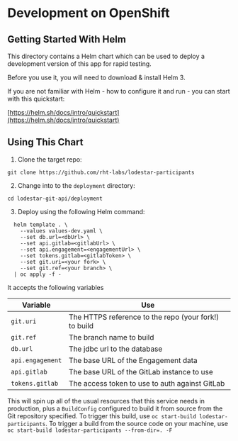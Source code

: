 # Development on OpenShift

## Getting Started With Helm

This directory contains a Helm chart which can be used to deploy a development version of this app for rapid testing.

Before you use it, you will need to download & install Helm 3.

If you are not familiar with Helm - how to configure it and run - you can start with this quickstart:

[https://helm.sh/docs/intro/quickstart](https://helm.sh/docs/intro/quickstart)

## Using This Chart

1. Clone the target repo:

```
git clone https://github.com/rht-labs/lodestar-participants
```

2. Change into to the `deployment` directory:

```
cd lodestar-git-api/deployment
```

3. Deploy using the following Helm command:

```shell script
  helm template . \
    --values values-dev.yaml \
    --set db.url=<dbUrl> \
    --set api.gitlab=<gitlabUrl> \
    --set api.engagement=<engagementUrl> \
    --set tokens.gitlab=<gitlabToken> \
    --set git.uri=<your fork> \
    --set git.ref=<your branch> \
  | oc apply -f -
```

It accepts the following variables

| Variable  | Use  |
|---|---|
| `git.uri`  | The HTTPS reference to the repo (your fork!) to build  |
| `git.ref`  | The branch name to build  |
| `db.url`  | The jdbc url to the database  |
| `api.engagement`  | The base URL of the Engagement data  |
| `api.gitlab`  | The base URL of the GitLab instance to use  |
| `tokens.gitlab`  | The access token to use to auth against GitLab  |

This will spin up all of the usual resources that this service needs in production, plus a `BuildConfig` configured to build it from source from the Git repository specified. To trigger this build, use `oc start-build lodestar-participants`. To trigger a build from the source code on your machine, use `oc start-build lodestar-participants --from-dir=. -F` 
